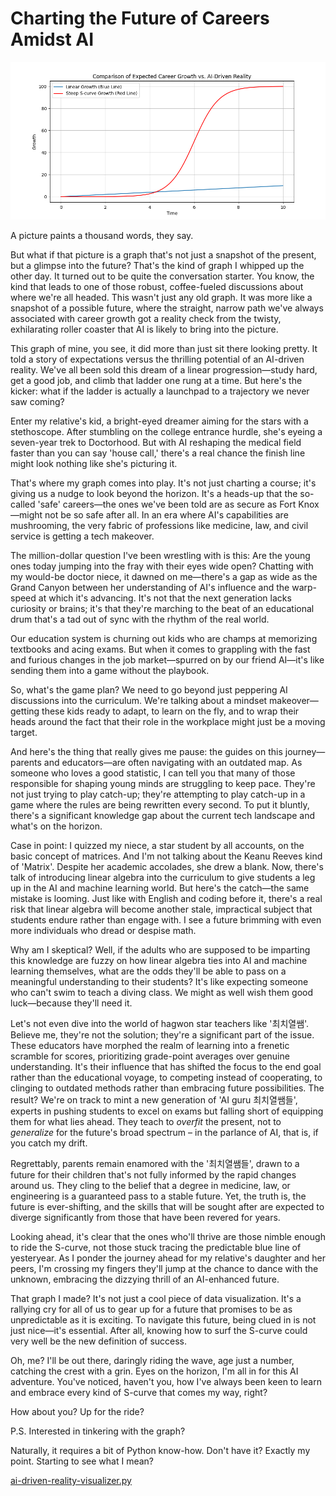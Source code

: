 # Charting the Future of Careers Amidst AI

![ai-driven-reality.png](images%2Fai-driven-reality.png)

A picture paints a thousand words, they say. 

But what if that picture is a graph that's not just a snapshot of the present, but a glimpse into the future? That's the kind of graph I whipped up the other day. It turned out to be quite the conversation starter. You know, the kind that leads to one of those robust, coffee-fueled discussions about where we're all headed. This wasn't just any old graph. It was more like a snapshot of a possible future, where the straight, narrow path we've always associated with career growth got a reality check from the twisty, exhilarating roller coaster that AI is likely to bring into the picture.

This graph of mine, you see, it did more than just sit there looking pretty. It told a story of expectations versus the thrilling potential of an AI-driven reality. We've all been sold this dream of a linear progression—study hard, get a good job, and climb that ladder one rung at a time. But here's the kicker: what if the ladder is actually a launchpad to a trajectory we never saw coming?

Enter my relative's kid, a bright-eyed dreamer aiming for the stars with a stethoscope. After stumbling on the college entrance hurdle, she's eyeing a seven-year trek to Doctorhood. But with AI reshaping the medical field faster than you can say 'house call,' there's a real chance the finish line might look nothing like she's picturing it.

That's where my graph comes into play. It's not just charting a course; it's giving us a nudge to look beyond the horizon. It's a heads-up that the so-called 'safe' careers—the ones we've been told are as secure as Fort Knox—might not be so safe after all. In an era where AI's capabilities are mushrooming, the very fabric of professions like medicine, law, and civil service is getting a tech makeover.

The million-dollar question I've been wrestling with is this: Are the young ones today jumping into the fray with their eyes wide open? Chatting with my would-be doctor niece, it dawned on me—there's a gap as wide as the Grand Canyon between her understanding of AI's influence and the warp-speed at which it's advancing. It's not that the next generation lacks curiosity or brains; it's that they're marching to the beat of an educational drum that's a tad out of sync with the rhythm of the real world.

Our education system is churning out kids who are champs at memorizing textbooks and acing exams. But when it comes to grappling with the fast and furious changes in the job market—spurred on by our friend AI—it's like sending them into a game without the playbook.

So, what's the game plan? We need to go beyond just peppering AI discussions into the curriculum. We're talking about a mindset makeover—getting these kids ready to adapt, to learn on the fly, and to wrap their heads around the fact that their role in the workplace might just be a moving target.

And here's the thing that really gives me pause: the guides on this journey—parents and educators—are often navigating with an outdated map. As someone who loves a good statistic, I can tell you that many of those responsible for shaping young minds are struggling to keep pace. They're not just trying to play catch-up; they're attempting to play catch-up in a game where the rules are being rewritten every second. To put it bluntly, there's a significant knowledge gap about the current tech landscape and what's on the horizon.

Case in point: I quizzed my niece, a star student by all accounts, on the basic concept of matrices. And I'm not talking about the Keanu Reeves kind of 'Matrix'. Despite her academic accolades, she drew a blank. Now, there's talk of introducing linear algebra into the curriculum to give students a leg up in the AI and machine learning world. But here's the catch—the same mistake is looming. Just like with English and coding before it, there's a real risk that linear algebra will become another stale, impractical subject that students endure rather than engage with. I see a future brimming with even more individuals who dread or despise math.

Why am I skeptical? Well, if the adults who are supposed to be imparting this knowledge are fuzzy on how linear algebra ties into AI and machine learning themselves, what are the odds they'll be able to pass on a meaningful understanding to their students? It's like expecting someone who can't swim to teach a diving class. We might as well wish them good luck—because they'll need it.

Let's not even dive into the world of hagwon star teachers like '최치열쌤'. Believe me, they're not the solution; they're a significant part of the issue. These educators have morphed the realm of learning into a frenetic scramble for scores, prioritizing grade-point averages over genuine understanding. It's their influence that has shifted the focus to the end goal rather than the educational voyage, to competing instead of cooperating, to clinging to outdated methods rather than embracing future possibilities. The result? We're on track to mint a new generation of 'AI guru 최치열쌤들', experts in pushing students to excel on exams but falling short of equipping them for what lies ahead. They teach to _overfit_ the present, not to _generalize_ for the future's broad spectrum – in the parlance of AI, that is, if you catch my drift.

Regrettably, parents remain enamored with the '최치열쌤들', drawn to a future for their children that's not fully informed by the rapid changes around us. They cling to the belief that a degree in medicine, law, or engineering is a guaranteed pass to a stable future. Yet, the truth is, the future is ever-shifting, and the skills that will be sought after are expected to diverge significantly from those that have been revered for years.

Looking ahead, it's clear that the ones who'll thrive are those nimble enough to ride the S-curve, not those stuck tracing the predictable blue line of yesteryear. As I ponder the journey ahead for my relative's daughter and her peers, I'm crossing my fingers they'll jump at the chance to dance with the unknown, embracing the dizzying thrill of an AI-enhanced future.

That graph I made? It's not just a cool piece of data visualization. It's a rallying cry for all of us to gear up for a future that promises to be as unpredictable as it is exciting. To navigate this future, being clued in is not just nice—it's essential. After all, knowing how to surf the S-curve could very well be the new definition of success.

Oh, me? I'll be out there, daringly riding the wave, age just a number, catching the crest with a grin. Eyes on the horizon, I'm all in for this AI adventure. You've noticed, haven't you, how I've always been keen to learn and embrace every kind of S-curve that comes my way, right?

How about you? Up for the ride?

P.S. Interested in tinkering with the graph?

Naturally, it requires a bit of Python know-how. Don't have it? Exactly my point. Starting to see what I mean?

[ai-driven-reality-visualizer.py](ai-driven-reality-visualizer.py)
